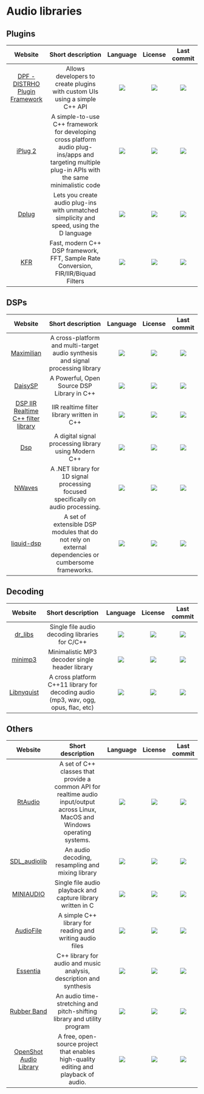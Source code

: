 # Audio libraries

## Plugins
|Website|Short description|Language|License|Last commit|
|:-:|:-:|:-:|:-:|:-:|
|[DPF - DISTRHO Plugin Framework](https://github.com/DISTRHO/DPF)|Allows developers to create plugins with custom UIs using a simple C++ API|![](https://img.shields.io/github/languages/top/DISTRHO/DPF?color=pink&style=flat-square)|![](https://flat.badgen.net/github/license/DISTRHO/DPF?label=)|![](https://flat.badgen.net/github/last-commit/DISTRHO/DPF?label=)|
|[iPlug 2](https://github.com/iPlug2/iPlug2)|A simple-to-use C++ framework for developing cross platform audio plug-ins/apps and targeting multiple plug-in APIs with the same minimalistic code|![](https://img.shields.io/github/languages/top/iPlug2/iPlug2?color=pink&style=flat-square)|![](https://flat.badgen.net/github/license/iPlug2/iPlug2?label=)|![](https://flat.badgen.net/github/last-commit/iPlug2/iPlug2?label=)|
|[Dplug](https://github.com/AuburnSounds/Dplug)|Lets you create audio plug-ins with unmatched simplicity and speed, using the D language|![](https://img.shields.io/github/languages/top/AuburnSounds/Dplug?color=pink&style=flat-square)|![](https://flat.badgen.net/github/license/AuburnSounds/Dplug?label=)|![](https://flat.badgen.net/github/last-commit/AuburnSounds/Dplug?label=)|
|[KFR](https://www.kfr.dev/)|Fast, modern C++ DSP framework, FFT, Sample Rate Conversion, FIR/IIR/Biquad Filters|![](https://img.shields.io/github/languages/top/kfrlib/kfr?color=pink&style=flat-square)|![](https://flat.badgen.net/github/license/kfrlib/kfr?label=)|![](https://flat.badgen.net/github/last-commit/kfrlib/kfr?label=)|

## DSPs
|Website|Short description|Language|License|Last commit|
|:-:|:-:|:-:|:-:|:-:|
|[Maximilian](https://github.com/micknoise/Maximilian)|A cross-platform and multi-target audio synthesis and signal processing library|![](https://img.shields.io/github/languages/top/micknoise/Maximilian?color=pink&style=flat-square)|![](https://flat.badgen.net/github/license/micknoise/Maximilian?label=)|![](https://flat.badgen.net/github/last-commit/micknoise/Maximilian?label=)|
|[DaisySP](https://github.com/electro-smith/DaisySP)|A Powerful, Open Source DSP Library in C++|![](https://img.shields.io/github/languages/top/electro-smith/DaisySP?color=pink&style=flat-square)|![](https://flat.badgen.net/github/license/electro-smith/DaisySP?label=)|![](https://badgen.net/github/last-commit/electro-smith/DaisySP?label=)|
|[DSP IIR Realtime C++ filter library](https://github.com/berndporr/iir1)|IIR realtime filter library written in C++|![](https://img.shields.io/github/languages/top/berndporr/iir1?color=pink&style=flat-square)|![](https://flat.badgen.net/github/license/berndporr/iir1?label=)|![](https://flat.badgen.net/github/last-commit/berndporr/iir1?label=)|
|[Dsp](https://github.com/nullpunktTUD/Dsp)|A digital signal processing library using Modern C++|![](https://img.shields.io/github/languages/top/nullpunktTUD/Dsp?color=pink&style=flat-square)|![](https://flat.badgen.net/github/license/nullpunktTUD/Dsp?label=)|![](https://flat.badgen.net/github/last-commit/nullpunktTUD/Dsp?label=)|
|[NWaves](https://github.com/ar1st0crat/NWaves)|A .NET library for 1D signal processing focused specifically on audio processing.|![](https://img.shields.io/github/languages/top/ar1st0crat/NWaves?color=pink&style=flat-square)|![](https://flat.badgen.net/github/license/ar1st0crat/NWaves?label=)|![](https://flat.badgen.net/github/last-commit/ar1st0crat/NWaves?label=)|
|[liquid-dsp](https://liquidsdr.org/)|A set of extensible DSP modules that do not rely on external dependencies or cumbersome frameworks.|![](https://img.shields.io/github/languages/top/jgaeddert/liquid-dsp?color=pink&style=flat-square)|![](https://flat.badgen.net/github/license/jgaeddert/liquid-dsp?label=)|![](https://flat.badgen.net/github/last-commit/jgaeddert/liquid-dsp?label=)|

## Decoding
|Website|Short description|Language|License|Last commit|
|:-:|:-:|:-:|:-:|:-:|
|[dr_libs](https://github.com/mackron/dr_libs)|Single file audio decoding libraries for C/C++|![](https://img.shields.io/github/languages/top/mackron/dr_libs?color=pink&style=flat-square)|![](https://flat.badgen.net/github/license/mackron/dr_libs?label=)|![](https://flat.badgen.net/github/last-commit/mackron/dr_libs?label=)|
|[minimp3](https://github.com/lieff/minimp3)|Minimalistic MP3 decoder single header library|![](https://img.shields.io/github/languages/top/lieff/minimp3?color=pink&style=flat-square)|![](https://flat.badgen.net/github/license/lieff/minimp3?label=)|![](https://flat.badgen.net/github/last-commit/lieff/minimp3?label=)|
|[Libnyquist](https://github.com/ddiakopoulos/libnyquist)|A cross platform C++11 library for decoding audio (mp3, wav, ogg, opus, flac, etc)|![](https://img.shields.io/github/languages/top/ddiakopoulos/libnyquist?color=pink&style=flat-square)|![](https://flat.badgen.net/github/license/ddiakopoulos/libnyquist?label=)|![](https://flat.badgen.net/github/last-commit/ddiakopoulos/libnyquist?label=)|

## Others
|Website|Short description|Language|License|Last commit|
|:-:|:-:|:-:|:-:|:-:|
|[RtAudio](https://github.com/thestk/rtaudio)|A set of C++ classes that provide a common API for realtime audio input/output across Linux, MacOS and Windows operating systems.|![](https://img.shields.io/github/languages/top/thestk/rtaudio?color=pink&style=flat-square)|![](https://flat.badgen.net/github/license/thestk/rtaudio?label=)|![](https://flat.badgen.net/github/last-commit/thestk/rtaudio?label=)|
|[SDL_audiolib](https://github.com/realnc/SDL_audiolib)|An audio decoding, resampling and mixing library|![](https://img.shields.io/github/languages/top/realnc/SDL_audiolib?color=pink&style=flat-square)|![](https://flat.badgen.net/github/license/realnc/SDL_audiolib?label=)|![](https://badgen.net/github/last-commit/realnc/SDL_audiolib?label=)|
|[MINIAUDIO](https://github.com/mackron/miniaudio)|Single file audio playback and capture library written in C|![](https://img.shields.io/github/languages/top/mackron/miniaudio?color=pink&style=flat-square)|![](https://flat.badgen.net/github/license/mackron/miniaudio?label=)|![](https://flat.badgen.net/github/last-commit/mackron/miniaudio?label=)|
|[AudioFile](https://github.com/adamstark/AudioFile)|A simple C++ library for reading and writing audio files|![](https://img.shields.io/github/languages/top/adamstark/AudioFile?color=pink&style=flat-square)|![](https://flat.badgen.net/github/license/adamstark/AudioFile?label=)|![](https://flat.badgen.net/github/last-commit/adamstark/AudioFile?label=)|
|[Essentia](https://essentia.upf.edu/)|C++ library for audio and music analysis, description and synthesis|![](https://img.shields.io/github/languages/top/MTG/essentia?color=pink&style=flat-square)|![](https://flat.badgen.net/github/license/MTG/essentia?label=)|![](https://flat.badgen.net/github/last-commit/MTG/essentia?label=)|
|[Rubber Band](https://breakfastquay.com/rubberband/)|An audio time-stretching and pitch-shifting library and utility program|![](https://img.shields.io/github/languages/top/breakfastquay/rubberband?color=pink&style=flat-square)|![](https://flat.badgen.net/github/license/breakfastquay/rubberband?label=)|![](https://flat.badgen.net/github/last-commit/breakfastquay/rubberband?label=)|
|[OpenShot Audio Library](https://github.com/OpenShot/libopenshot-audio)|A free, open-source project that enables high-quality editing and playback of audio.|![](https://img.shields.io/github/languages/top/OpenShot/libopenshot-audio?color=pink&style=flat-square)|![](https://flat.badgen.net/github/license/OpenShot/libopenshot-audio?label=)|![](https://flat.badgen.net/github/last-commit/OpenShot/libopenshot-audio?label=)|
